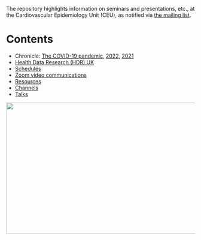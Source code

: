 The repository highlights information on seminars and presentations, etc., at the Cardiovascular Epidemiology Unit (CEU), as notified via <a href="mailto:phpc-ceu-group@medschl.cam.ac.uk">the mailing list</a>.

# Contents

* Chronicle: [The COVID-19 pandemic](COVID-19.md), [2022](2022.md), [2021](2021.md)
* [Health Data Research (HDR) UK](HDR.md)
* [Schedules](schedules.md)
* [Zoom video communications](zoom.md)
* [Resources](resources.md)
* [Channels](channels.md)
* [Talks](talks.md)

<a href="http://phdcomics.com/comics/archive.php?comicid=719"> <img src="http://phdcomics.com/comics/archive/phd060406s.gif" width="860" height="350" align="right"> </a>
